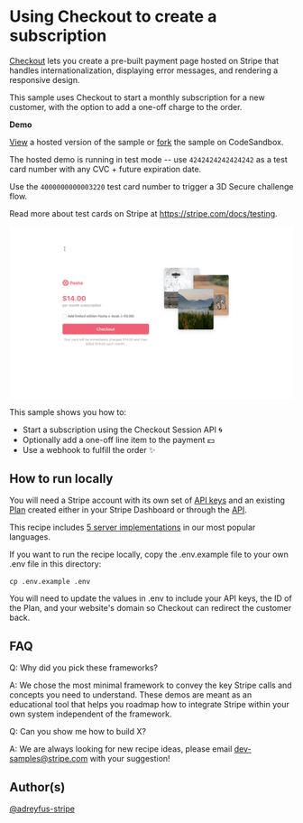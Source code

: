 # Using Checkout to create a subscription

[Checkout](https://stripe.com/docs/payments/checkout) lets you create a pre-built payment page hosted on Stripe that handles internationalization, displaying error messages, and rendering a responsive design.

This sample uses Checkout to start a monthly subscription for a new customer, with the option to add a one-off charge to the order.

**Demo**

[View](https://508st.sse.codesandbox.io/) a hosted version of the sample or [fork](https://codesandbox.io/s/checkout-subscription-with-add-on-508st) the sample on CodeSandbox.

The hosted demo is running in test mode -- use `4242424242424242` as a test card number with any CVC + future expiration date.

Use the `4000000000003220` test card number to trigger a 3D Secure challenge flow.

Read more about test cards on Stripe at https://stripe.com/docs/testing.

[<img src="./checkout-example.gif" alt="Example of Stripe Checkout" align="center">](https://508st.sse.codesandbox.io/)

This sample shows you how to:
* Start a subscription using the Checkout Session API 🌀
* Optionally add a one-off line item to the payment 💵
* Use a webhook to fulfill the order ️️✨

## How to run locally
You will need a Stripe account with its own set of [API keys](https://stripe.com/docs/development#api-keys) and an existing [Plan](https://stripe.com/docs/billing/subscriptions/creating#plans) created either in your Stripe Dashboard or through the [API](https://stripe.com/docs/api/plans/create).

This recipe includes [5 server implementations](server/README.md) in our most popular languages. 

If you want to run the recipe locally, copy the .env.example file to your own .env file in this directory: 

```
cp .env.example .env
```

You will need to update the values in .env to include your API keys, the ID of the Plan, and your website's domain so Checkout can redirect the customer back.


## FAQ
Q: Why did you pick these frameworks?

A: We chose the most minimal framework to convey the key Stripe calls and concepts you need to understand. These demos are meant as an educational tool that helps you roadmap how to integrate Stripe within your own system independent of the framework.

Q: Can you show me how to build X?

A: We are always looking for new recipe ideas, please email dev-samples@stripe.com with your suggestion!

## Author(s)
[@adreyfus-stripe](https://twitter.com/adrind)
